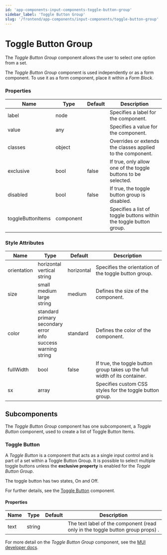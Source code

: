 ```yaml
---
id: 'app-components-input-components-toggle-button-group'
sidebar_label: 'Toggle Button Group'
slug: '/frontend/app-components/input-components/toggle-button-group'
---
```


# Toggle Button Group
The *Toggle Button Group* component allows the user to select one option from a set.

The *Toggle Button Group* component is used independently or as a form component. To use it as a form component, place it within a *Form Block*.

### Properties
<table>
<thead>
<tr><th>Name</th><th>Type</th><th>Default</th><th>Description</th></tr>
</thead>
<tbody>
<tr><td>label</td><td>node</td><td></td><td>Specifies a label for the component.</td></tr>
<tr><td>value</td><td>any</td><td></td><td>Specifies a value for the component.</td></tr>
<tr><td>classes</td><td>object</td><td></td><td>Overrides or extends the classes applied to the component.</td></tr>
<tr><td>exclusive</td><td>bool</td><td>false</td><td>If true, only allow one of the toggle buttons to be selected.</td></tr>
<tr><td>disabled</td><td>bool</td><td>false</td><td>If true, the toggle button group is disabled.</td></tr>
<tr><td>toggleButtonItems</td><td>component</td><td></td><td>Specifies a list of toggle buttons within the toggle button group. </td></tr>
</tbody>
</table>

### Style Attributes
<table>
<thead>
<tr><th>Name</th><th>Type</th><th>Default</th><th>Description</th></tr>
</thead>
<tbody>
<tr><td>orientation</td><td>horizontal<br/>vertical<br/>string</td><td>horizontal</td><td>Specifies the orientation of the toggle button group.</td></tr>
<tr><td>size</td><td>small<br/>medium<br/>large<br/>string</td><td>medium</td><td>Defines the size of the component.</td></tr>
<tr><td>color</td><td>standard<br/>primary<br/>secondary<br/>error<br/>info<br/>success<br/>warning<br/>string</td><td>standard</td><td>Defines the color of the component.</td></tr>
<tr><td>fullWidth</td><td>bool</td><td>false</td><td>If true, the toggle button group takes up the full width of its container.</td></tr>
<tr><td>sx</td><td>array</td><td></td><td>Specifies custom CSS styles for the toggle button group.</td></tr>
</tbody>
</table>

## Subcomponents
The *Toggle Button Group* component has one subcomponent, a *Toggle Button* component, used to create a list of Toggle Button Items.

### Toggle Button
 A *Toggle Button* is a component that acts as a single input control and is part of a set within a Toggle Button Group. It is possible to select multiple toggle buttons unless the **exclusive property** is enabled for the *Toggle Button Group*. 
 
 The toggle button has two states, On and Off.
 
 For further details, see the [Toggle Button](./app-components-input-components-toggle-button) component.

#### Properties
<table>
<thead>
<tr><th>Name</th><th>Type</th><th>Default</th><th>Description</th></tr>
</thead>
<tbody>
<tr><td>text</td><td>string</td><td></td><td>The text label of the component (read only in the toggle button group props) .</td></tr>
</tbody>
</table>

For more detail on the *Toggle Button Group* component, see the [MUI developer docs](https://mui.com/material-ui/api/toggle-button-group/).